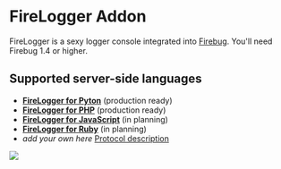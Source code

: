 # FireLogger Addon

FireLogger is a sexy logger console integrated into [Firebug][firebug]. You'll need Firebug 1.4 or higher.

## Supported server-side languages

  * **[FireLogger for Pyton][firelogger4py]** (production ready)
  * **[FireLogger for PHP][firelogger4php]** (production ready)
  * **[FireLogger for JavaScript][firelogger4js]** (in planning)
  * **[FireLogger for Ruby][firelogger4rb]** (in planning)
  * _add your own here_ [Protocol description](http://wiki.github.com/darwin/firelogger)

<a href="http://firelogger.binaryage.com"><img src="http://firelogger.binaryage.com/shared/img/firelogger4php-mainshot.png"/></a>

[firebug]: https://addons.mozilla.org/en-US/firefox/addon/1843
[firelogger4py]: http://github.com/darwin/firepython
[firelogger4rb]: http://github.com/darwin/firelogger.rb
[firelogger4php]: http://github.com/darwin/firelogger.php
[firelogger4js]: http://github.com/darwin/firelogger.js
